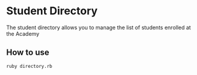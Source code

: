 # Student Directory #

The student directory allows you to manage the list of students
enrolled at the Academy

## How to use ##

```shell
ruby directory.rb
```
